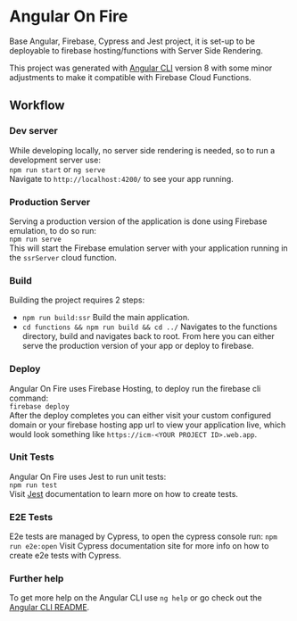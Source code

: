 # Angular On Fire 
Base Angular, Firebase, Cypress and Jest project, it is set-up to be deployable to firebase hosting/functions with Server Side Rendering.

This project was generated with [Angular CLI](https://github.com/angular/angular-cli) version 8 with some minor adjustments to make it compatible with Firebase Cloud Functions.


## Workflow

### Dev server
While developing locally, no server side rendering is needed, so to run a development server use:    
`npm run start`  or `ng serve`  
Navigate to `http://localhost:4200/` to see your app running.
     
    
### Production Server
Serving a production version of the application is done using Firebase emulation, to do so run:   
```npm run serve```   
This will start the Firebase emulation server with your application running in the `ssrServer` cloud function.


### Build
Building the project requires 2 steps:
- `npm run build:ssr` Build the main application.
- `cd functions && npm run build && cd ../` Navigates to the functions directory, build and navigates back to root.
From here you can either serve the production version of your app or deploy to firebase.


### Deploy
Angular On Fire uses Firebase Hosting, to deploy run the firebase cli command:    
```firebase deploy```     
After the deploy completes you can either visit your custom configured domain or your firebase hosting app url to view 
your application live, which would look something like `https://icm-<YOUR PROJECT ID>.web.app`.


### Unit Tests
Angular On Fire uses Jest to run unit tests:    
`npm run test`     
Visit [Jest](https://jestjs.io/docs/en/getting-started) documentation to learn more on how to create tests.


### E2E Tests
E2e tests are managed by Cypress, to open the cypress console run:
`npm run e2e:open`
Visit Cypress documentation site for more info on how to create e2e tests with Cypress.


### Further help
To get more help on the Angular CLI use `ng help` or go check out the [Angular CLI README](https://github.com/angular/angular-cli/blob/master/README.md).
